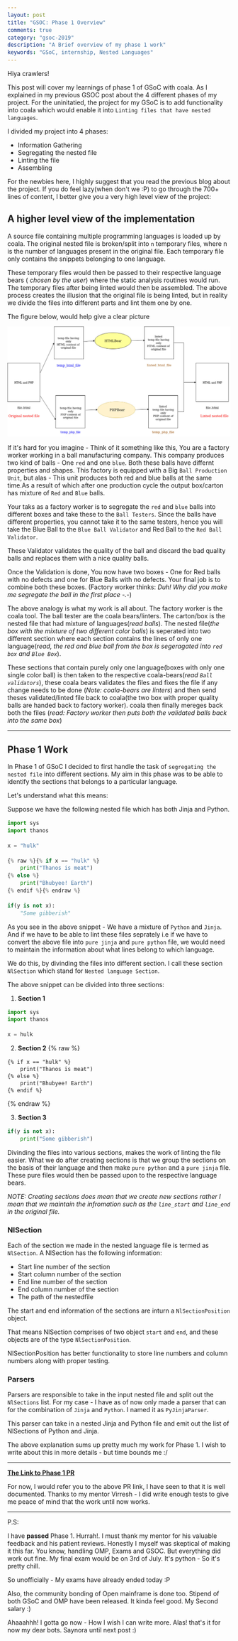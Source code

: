 ```yaml
---
layout: post
title: "GSOC: Phase 1 Overview"
comments: true
category: "gsoc-2019"
description: "A Brief overview of my phase 1 work"
keywords: "GSoC, internship, Nested Languages"
---
```


Hiya crawlers!

This post will cover my learnings of phase 1 of GSoC with coala. As I explained
in my previous GSOC post about the 4 different phases of my project. For the
uninitatied, the project for my GSoC is to add functionality into coala which
would enable it into `Linting files that have nested languages`.

I divided my project into 4 phases:
* Information Gathering
* Segregating the nested file
* Linting the file
* Assembling

For the newbies here, I highly suggest that you read the previous blog about
the project. If you do feel lazy(when don't we :P) to go through the 700+ lines 
of content, I better give you a very high level view of the project:

## A higher level view of the implementation

A source file containing multiple programming languages is loaded up by coala. 
The original nested file is broken/split into `n` temporary files, where n is
the number of languages present in the original file. Each temporary file only
contains the snippets belonging to one language. 

These temporary files would then be passed to their respective language bears 
( _chosen by the user_) where the static analysis routines would run. The
temporary files after being linted would then be assembled. 
The above process creates the illusion that the original file is being linted, 
but in reality we divide the files into different parts and lint them one by 
one.

The figure below, would help give a clear picture

![higher_level_view](/assets/images/4-gsoc-overview-nested-languages/high_level_view_handle_nested.jpg)

If it's hard for you imagine - Think of it something like this, You are a 
factory worker working in a ball manufacturing company. This company produces
two kind of balls - One `red` and one `blue`.  Both these balls have differnt 
properties and shapes. This factory is equipped with a Big `Ball Production Unit`,
but alas - This unit produces both red and blue balls at the same time.As a 
result of which after one production cycle the output box/carton has mixture of 
`Red` and `Blue` balls.

Your taks as a factory worker is to segregate the `red` and `blue` balls into 
different boxes and take these to the `Ball Testers`. Since the balls have
different properties, you cannot take it to the same testers, hence you will
take the Blue Ball to the `Blue Ball Validator` and Red Ball to the 
`Red Ball Validator`.

These Validator validates the quality of the ball and discard the bad quality 
balls and replaces them with a nice quality balls.

Once the Validation is done, You now have two boxes - One for Red balls with no
defects and one for Blue Balls with no defects. Your final job is to combine
both these boxes. (Factory worker thinks: _Duh! Why did you make me segregate 
the ball in the first place -.-_)

The above analogy is what my work is all about. The factory worker is the 
coala tool. The ball tester are the coala bears/linters. The carton/box is the
nested file that had mixture of languages(_read balls_). The nested file(_the 
box with the mixture of two different color balls_) is seperated into two different
section where each section contains the lines of only one language(_read, the 
red and blue ball from the box is segeragated into `red box` and `Blue Box`_). 

These sections that contain purely only one language(boxes with only one single 
color ball) is then taken to the respective coala-bears(_read `Ball validators`_),
these coala bears validates the files and fixes the file if any change needs to be 
done (_Note: coala-bears are linters_) and then send theses validated/linted
file back to coala(the  two box with proper quality balls are handed back to
factory worker). coala then finally mereges back both the files (_read: Factory
worker then puts both the validated balls back into the same box_)

-------------------------------------------------------------------------------

## Phase 1 Work

In Phase 1 of GSoC I decided to first handle the task of `segregating the nested
file` into different sections. My aim in this phase was to be able to
identify the sections that belongs to a particular language. 

Let's understand what this means:

Suppose we have the following nested file which has both Jinja and Python.

```python
import sys
import thanos

x = "hulk"

{% raw %}{% if x == "hulk" %}
	print("Thanos is meat") 
{% else %}
	print("Bhubyee! Earth")
{% endif %}{% endraw %}

if(y is not x):
	"Some gibberish"
```

As you see in the above snippet - We have a mixture of `Python` and `Jinja`. And
if we have to be able to lint these files seprately i.e if we have to convert
the above file into `pure jinja` and `pure python` file, we would need to 
maintain the information about what lines belong to which language.

We do this, by divinding the files into different section. I call these section
`NlSection` which stand for `Nested language Section`.

The above snippet can be divided into three sections:

1. __Section 1__

```python
import sys
import thanos

x = hulk

```

2. __Section 2__
{% raw %}
```
{% if x == "hulk" %}
	print("Thanos is meat") 
{% else %}
	print("Bhubyee! Earth")
{% endif %}
```
{% endraw %}


3. __Section 3__

```python
if(y is not x):
	print("Some gibberish")
```

Divinding the files into various sections, makes the work of linting the file
easier. What we do after creating sections is that we group the sections on the
basis of their language and then make `pure python` and a `pure jinja` file.
These pure files would then be passed upon to the respective language bears.

_NOTE: Creating sections does mean that we create new sections rather I mean that
we maintain the infromation such as the `line_start` and `line_end` in the 
original file._ 

### NlSection

Each of the section we made in the nested language file is termed as `NlSection`.
A NlSection has the following information:
* Start line number of the section
* Start column number of the section
* End line number of the section
* End column number of the section
* The path of the nestedfile

The start and end information of the sections are inturn a `NlSectionPosition`
object. 

That means NlSection comprises of two object `start` and `end`, and these objects
are of the type `NlSectionPosition`.

NlSectionPosition has better functionality to store line numbers and column
numbers along with proper testing.

### Parsers

Parsers are responsible to take in the input nested file and split out the 
`NlSections` list. For my case - I have as of now only made a parser that can for
the combination of `Jinja` and `Python`. I named it as `PyJinjaParser`.

This parser can take in a nested Jinja and Python file and emit out the list
of NlSections of Python and Jinja.

The above explanation sums up pretty much my work for Phase 1. I wish to write
about this in more details - but time bounds me :/

------------------------------------------------------------------------------

[__The Link to Phase 1 PR__](https://github.com/Naveenaidu/coala/pull/2)

For now, I would refer you to the above PR link, I have seen to that it is well
documented. Thanks to my mentor Virresh - I did write enough tests to give
me peace of mind that the work until now works.

-----------------------------------------------------------------------------

P.S:

I have __passed__ Phase 1. Hurrah!. I must thank my mentor for his valuable
feedback and his patient reviews. Honestly I myself was skeptical of making it
this far. You know, handling OMP, Exams and GSOC. But everything did work out
fine. My final exam would be on 3rd of July. It's python - So it's pretty chill.

So unofficially - My exams have already ended today :P

Also, the community bonding of Open mainframe is done too. Stipend of both
GSoC and OMP have been released. It kinda feel good. My Second salary :)

Ahaaahhh! I gotta go now - How I wish I can write more. Alas! that's it for
now my dear bots. Saynora until next post :)
